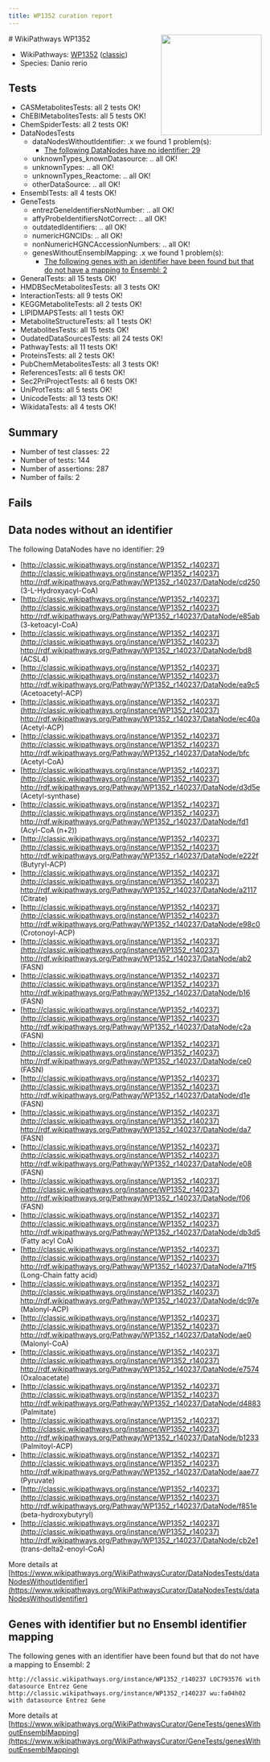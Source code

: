 ```yaml
---
title: WP1352 curation report
---
```


<img style="float: right; width: 200px" src="https://upload.wikimedia.org/wikipedia/commons/thumb/8/83/Wplogo_with_text_500.png/640px-Wplogo_with_text_500.png" />
# WikiPathways WP1352

* WikiPathways: [WP1352](https://wikipathways.org/pathways/WP1352) ([classic](https://classic.wikipathways.org/instance/WP1352))
* Species: Danio rerio
## Tests
* CASMetabolitesTests: all 2 tests OK!
* ChEBIMetabolitesTests: all 5 tests OK!
* ChemSpiderTests: all 2 tests OK!
* DataNodesTests
    * dataNodesWithoutIdentifier: .x we found 1 problem(s):
        * [The following DataNodes have no identifier: 29](#8792c4b8)
    * unknownTypes_knownDatasource: .. all OK!
    * unknownTypes: .. all OK!
    * unknownTypes_Reactome: .. all OK!
    * otherDataSource: .. all OK!
* EnsemblTests: all 4 tests OK!
* GeneTests
    * entrezGeneIdentifiersNotNumber: .. all OK!
    * affyProbeIdentifiersNotCorrect: .. all OK!
    * outdatedIdentifiers: .. all OK!
    * numericHGNCIDs: .. all OK!
    * nonNumericHGNCAccessionNumbers: .. all OK!
    * genesWithoutEnsemblMapping: .x we found 1 problem(s):
        * [The following genes with an identifier have been found but that do not have a mapping to Ensembl: 2](#40286d84)
* GeneralTests: all 15 tests OK!
* HMDBSecMetabolitesTests: all 3 tests OK!
* InteractionTests: all 9 tests OK!
* KEGGMetaboliteTests: all 2 tests OK!
* LIPIDMAPSTests: all 1 tests OK!
* MetaboliteStructureTests: all 1 tests OK!
* MetabolitesTests: all 15 tests OK!
* OudatedDataSourcesTests: all 24 tests OK!
* PathwayTests: all 11 tests OK!
* ProteinsTests: all 2 tests OK!
* PubChemMetabolitesTests: all 3 tests OK!
* ReferencesTests: all 6 tests OK!
* Sec2PriProjectTests: all 6 tests OK!
* UniProtTests: all 5 tests OK!
* UnicodeTests: all 13 tests OK!
* WikidataTests: all 4 tests OK!


## Summary

* Number of test classes: 22
* Number of tests: 144
* Number of assertions: 287
* Number of fails: 2

## Fails

<a name="8792c4b8" />

## Data nodes without an identifier

The following DataNodes have no identifier: 29

* [http://classic.wikipathways.org/instance/WP1352_r140237](http://classic.wikipathways.org/instance/WP1352_r140237) http://rdf.wikipathways.org/Pathway/WP1352_r140237/DataNode/cd250 (3-L-Hydroxyacyl-CoA)
* [http://classic.wikipathways.org/instance/WP1352_r140237](http://classic.wikipathways.org/instance/WP1352_r140237) http://rdf.wikipathways.org/Pathway/WP1352_r140237/DataNode/e85ab (3-ketoacyl-CoA)
* [http://classic.wikipathways.org/instance/WP1352_r140237](http://classic.wikipathways.org/instance/WP1352_r140237) http://rdf.wikipathways.org/Pathway/WP1352_r140237/DataNode/bd8 (ACSL4)
* [http://classic.wikipathways.org/instance/WP1352_r140237](http://classic.wikipathways.org/instance/WP1352_r140237) http://rdf.wikipathways.org/Pathway/WP1352_r140237/DataNode/ea9c5 (Acetoacetyl-ACP)
* [http://classic.wikipathways.org/instance/WP1352_r140237](http://classic.wikipathways.org/instance/WP1352_r140237) http://rdf.wikipathways.org/Pathway/WP1352_r140237/DataNode/ec40a (Acetyl-ACP)
* [http://classic.wikipathways.org/instance/WP1352_r140237](http://classic.wikipathways.org/instance/WP1352_r140237) http://rdf.wikipathways.org/Pathway/WP1352_r140237/DataNode/bfc (Acetyl-CoA)
* [http://classic.wikipathways.org/instance/WP1352_r140237](http://classic.wikipathways.org/instance/WP1352_r140237) http://rdf.wikipathways.org/Pathway/WP1352_r140237/DataNode/d3d5e (Acetyl-synthase)
* [http://classic.wikipathways.org/instance/WP1352_r140237](http://classic.wikipathways.org/instance/WP1352_r140237) http://rdf.wikipathways.org/Pathway/WP1352_r140237/DataNode/fd1 (Acyl-CoA (n+2))
* [http://classic.wikipathways.org/instance/WP1352_r140237](http://classic.wikipathways.org/instance/WP1352_r140237) http://rdf.wikipathways.org/Pathway/WP1352_r140237/DataNode/e222f (Butyryl-ACP)
* [http://classic.wikipathways.org/instance/WP1352_r140237](http://classic.wikipathways.org/instance/WP1352_r140237) http://rdf.wikipathways.org/Pathway/WP1352_r140237/DataNode/a2117 (Citrate)
* [http://classic.wikipathways.org/instance/WP1352_r140237](http://classic.wikipathways.org/instance/WP1352_r140237) http://rdf.wikipathways.org/Pathway/WP1352_r140237/DataNode/e98c0 (Crotonoyl-ACP)
* [http://classic.wikipathways.org/instance/WP1352_r140237](http://classic.wikipathways.org/instance/WP1352_r140237) http://rdf.wikipathways.org/Pathway/WP1352_r140237/DataNode/ab2 (FASN)
* [http://classic.wikipathways.org/instance/WP1352_r140237](http://classic.wikipathways.org/instance/WP1352_r140237) http://rdf.wikipathways.org/Pathway/WP1352_r140237/DataNode/b16 (FASN)
* [http://classic.wikipathways.org/instance/WP1352_r140237](http://classic.wikipathways.org/instance/WP1352_r140237) http://rdf.wikipathways.org/Pathway/WP1352_r140237/DataNode/c2a (FASN)
* [http://classic.wikipathways.org/instance/WP1352_r140237](http://classic.wikipathways.org/instance/WP1352_r140237) http://rdf.wikipathways.org/Pathway/WP1352_r140237/DataNode/ce0 (FASN)
* [http://classic.wikipathways.org/instance/WP1352_r140237](http://classic.wikipathways.org/instance/WP1352_r140237) http://rdf.wikipathways.org/Pathway/WP1352_r140237/DataNode/d1e (FASN)
* [http://classic.wikipathways.org/instance/WP1352_r140237](http://classic.wikipathways.org/instance/WP1352_r140237) http://rdf.wikipathways.org/Pathway/WP1352_r140237/DataNode/da7 (FASN)
* [http://classic.wikipathways.org/instance/WP1352_r140237](http://classic.wikipathways.org/instance/WP1352_r140237) http://rdf.wikipathways.org/Pathway/WP1352_r140237/DataNode/e08 (FASN)
* [http://classic.wikipathways.org/instance/WP1352_r140237](http://classic.wikipathways.org/instance/WP1352_r140237) http://rdf.wikipathways.org/Pathway/WP1352_r140237/DataNode/f06 (FASN)
* [http://classic.wikipathways.org/instance/WP1352_r140237](http://classic.wikipathways.org/instance/WP1352_r140237) http://rdf.wikipathways.org/Pathway/WP1352_r140237/DataNode/db3d5 (Fatty acyl CoA)
* [http://classic.wikipathways.org/instance/WP1352_r140237](http://classic.wikipathways.org/instance/WP1352_r140237) http://rdf.wikipathways.org/Pathway/WP1352_r140237/DataNode/a71f5 (Long-Chain fatty acid)
* [http://classic.wikipathways.org/instance/WP1352_r140237](http://classic.wikipathways.org/instance/WP1352_r140237) http://rdf.wikipathways.org/Pathway/WP1352_r140237/DataNode/dc97e (Malonyl-ACP)
* [http://classic.wikipathways.org/instance/WP1352_r140237](http://classic.wikipathways.org/instance/WP1352_r140237) http://rdf.wikipathways.org/Pathway/WP1352_r140237/DataNode/ae0 (Malonyl-CoA)
* [http://classic.wikipathways.org/instance/WP1352_r140237](http://classic.wikipathways.org/instance/WP1352_r140237) http://rdf.wikipathways.org/Pathway/WP1352_r140237/DataNode/e7574 (Oxaloacetate)
* [http://classic.wikipathways.org/instance/WP1352_r140237](http://classic.wikipathways.org/instance/WP1352_r140237) http://rdf.wikipathways.org/Pathway/WP1352_r140237/DataNode/d4883 (Palmitate)
* [http://classic.wikipathways.org/instance/WP1352_r140237](http://classic.wikipathways.org/instance/WP1352_r140237) http://rdf.wikipathways.org/Pathway/WP1352_r140237/DataNode/b1233 (Palmitoyl-ACP)
* [http://classic.wikipathways.org/instance/WP1352_r140237](http://classic.wikipathways.org/instance/WP1352_r140237) http://rdf.wikipathways.org/Pathway/WP1352_r140237/DataNode/aae77 (Pyruvate)
* [http://classic.wikipathways.org/instance/WP1352_r140237](http://classic.wikipathways.org/instance/WP1352_r140237) http://rdf.wikipathways.org/Pathway/WP1352_r140237/DataNode/f851e (beta-hydroxybutyryl)
* [http://classic.wikipathways.org/instance/WP1352_r140237](http://classic.wikipathways.org/instance/WP1352_r140237) http://rdf.wikipathways.org/Pathway/WP1352_r140237/DataNode/cb2e1 (trans-delta2-enoyl-CoA)


More details at [https://www.wikipathways.org/WikiPathwaysCurator/DataNodesTests/dataNodesWithoutIdentifier](https://www.wikipathways.org/WikiPathwaysCurator/DataNodesTests/dataNodesWithoutIdentifier)

<a name="40286d84" />

## Genes with identifier but no Ensembl identifier mapping

The following genes with an identifier have been found but that do not have a mapping to Ensembl: 2
```
http://classic.wikipathways.org/instance/WP1352_r140237 LOC793576 with datasource Entrez Gene
http://classic.wikipathways.org/instance/WP1352_r140237 wu:fa04h02 with datasource Entrez Gene
```

More details at [https://www.wikipathways.org/WikiPathwaysCurator/GeneTests/genesWithoutEnsemblMapping](https://www.wikipathways.org/WikiPathwaysCurator/GeneTests/genesWithoutEnsemblMapping)

